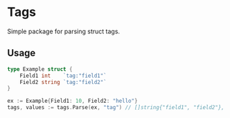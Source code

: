 # Tags

Simple package for parsing struct tags.

## Usage

```go
type Example struct {
	Field1 int    `tag:"field1"`
	Field2 string `tag:"field2"`
}

ex := Example{Field1: 10, Field2: "hello"}
tags, values := tags.Parse(ex, "tag") // []string{"field1", "field2"}, []interface{}{10, "hello"}
```
